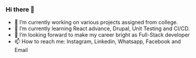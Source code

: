 ### Hi there 👋


- 🔭 I’m currently working on various projects assigned from college. 
- 🌱 I’m currently learning React advance, Drupal, Unit Testing and CI/CD.
- 👯 I’m looking forward to make my career bright as Full-Stack developer
- 📫 How to reach me: Instagram, Linkedin, Whatsapp, Facebook and Email


